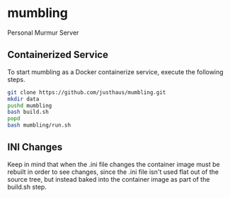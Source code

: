 # mumbling
Personal Murmur Server


## Containerized Service

To start mumbling as a Docker containerize service, execute the following steps.

```bash
git clone https://github.com/justhaus/mumbling.git
mkdir data
pushd mumbling
bash build.sh
popd
bash mumbling/run.sh
```

## INI Changes

Keep in mind that when the .ini file changes the container image must be rebuilt in order to see changes, since the .ini file isn't used flat out of the source tree, but instead baked into the container image as part of the build.sh step.
